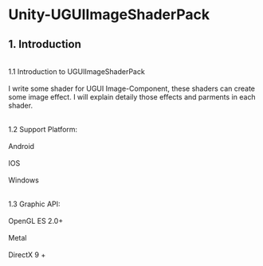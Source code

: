 # Unity-UGUIImageShaderPack

## 1. Introduction

<br> 1.1 Introduction to UGUIImageShaderPack </br>
<br> I write some shader for UGUI Image-Component, these shaders can create some image effect. I will explain detaily those effects and parments in each shader. </br>

<br>1.2 Support Platform:</br>
<br>    Android</br>
<br>    IOS</br>
<br>    Windows</br>

<br>1.3 Graphic API:</br>
<br>    OpenGL ES 2.0+</br>
<br>    Metal</br>
<br>    DirectX 9 +</br>


